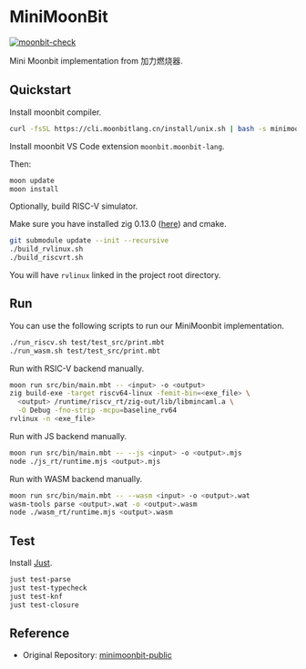 # MiniMoonBit

[![moonbit-check](https://github.com/yjl9903/minimoonbit-moca/actions/workflows/moonbit.yml/badge.svg)](https://github.com/yjl9903/minimoonbit-moca/actions/workflows/moonbit.yml)

Mini Moonbit implementation from 加力燃烧器.

## Quickstart

Install moonbit compiler.

```bash
curl -fsSL https://cli.moonbitlang.cn/install/unix.sh | bash -s minimoonbit
```

Install moonbit VS Code extension `moonbit.moonbit-lang`.

Then:

```bash
moon update
moon install
```

Optionally, build RISC-V simulator.

Make sure you have installed zig 0.13.0 ([here](https://github.com/ziglang/zig/wiki/Install-Zig-from-a-Package-Manager)) and cmake.

```bash
git submodule update --init --recursive
./build_rvlinux.sh
./build_riscvrt.sh
```

You will have `rvlinux` linked in the project root directory.

## Run

You can use the following scripts to run our MiniMoonbit implementation.

```bash
./run_riscv.sh test/test_src/print.mbt
./run_wasm.sh test/test_src/print.mbt
```

Run with RSIC-V backend manually.

```bash
moon run src/bin/main.mbt -- <input> -o <output>
zig build-exe -target riscv64-linux -femit-bin=<exe_file> \
  <output> /runtime/riscv_rt/zig-out/lib/libmincaml.a \
  -O Debug -fno-strip -mcpu=baseline_rv64
rvlinux -n <exe_file>
```

Run with JS backend manually.

```bash
moon run src/bin/main.mbt -- --js <input> -o <output>.mjs
node ./js_rt/runtime.mjs <output>.mjs
```

Run with WASM backend manually.

```bash
moon run src/bin/main.mbt -- --wasm <input> -o <output>.wat
wasm-tools parse <output>.wat -o <output>.wasm
node ./wasm_rt/runtime.mjs <output>.wasm
```

## Test

Install [Just](https://github.com/casey/just?tab=readme-ov-file#packages).

```bash
just test-parse
just test-typecheck
just test-knf
just test-closure
```

## Reference

- Original Repository: [minimoonbit-public](https://github.com/moonbitlang/minimoonbit-public/tree/main)
